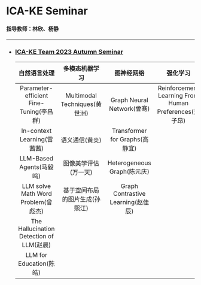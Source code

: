 # ICA-KE Seminar
#### 指导教师：林欣、杨静
-----------------------------

* ### [ICA-KE Team 2023 Autumn Seminar](./ICA-KE%20Team%202023%20Autumn%20Seminar/)
  |自然语言处理|多模态机器学习|图神经网络|强化学习|
  | :----------------------------------------: | :------------------------------: | :----------------------------------: | :-------------------------------------------------------: |
  |Parameter-efficient Fine-Tuning(李昌群)|Multimodal Techniques(黄世洲)|Graph Neural Network(曾骞)|Reinforcement Learning From Human Preferences(刘子昂)<br />|
  |In-context Learning(雷茜茜)|语义通信(黄炎)|Transformer for Graphs(高静宜)||
  |LLM-Based Agents(马毅鸣)|图像美学评估(万一天)|Heterogeneous Graph(陈元庆)||
  |LLM solve Math Word Problem(曾彪杰)|基于空间布局的图片生成(孙熙江)|Graph Contrastive Learning(赵佳辰)||
  |The Hallucination Detection of LLM(赵晨)||||
  |LLM for Education(陈皓)||||

‍
